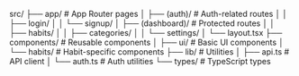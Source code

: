 src/
├── app/ # App Router pages
│ ├── (auth)/ # Auth-related routes
│ │ ├── login/
│ │ └── signup/
│ ├── (dashboard)/ # Protected routes
│ │ ├── habits/
│ │ ├── categories/
│ │ └── settings/
│ └── layout.tsx
├── components/ # Reusable components
│ ├── ui/ # Basic UI components
│ └── habits/ # Habit-specific components
├── lib/ # Utilities
│ ├── api.ts # API client
│ └── auth.ts # Auth utilities
└── types/ # TypeScript types
